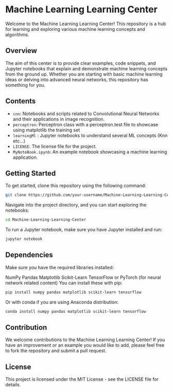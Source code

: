# Machine Learning Learning Center

Welcome to the Machine Learning Learning Center! This repository is a hub for learning and exploring various machine learning concepts and algorithms.

## Overview

The aim of this center is to provide clear examples, code snippets, and Jupyter notebooks that explain and demonstrate machine learning concepts from the ground up. Whether you are starting with basic machine learning ideas or delving into advanced neural networks, this repository has something for you.

## Contents

- `cnn`: Notebooks and scripts related to Convolutional Neural Networks and their applications in image recognition.
- `perceptron`: Perceptron class with a perceptron.test file to showcase using matplotlib the training set
- `learningMl` : Jupyter notebooks to understand several ML concepts (Knn etc...)
- `LICENSE`: The license file for the project.
- `MyNoteBook.ipynb`: An example notebook showcasing a machine learning application.

## Getting Started

To get started, clone this repository using the following command:

```bash
git clone https://github.com/your-username/Machine-Learning-Learning-Center.git
```

Navigate into the project directory, and you can start exploring the notebooks:

```bash
cd Machine-Learning-Learning-Center
```

To run a Jupyter notebook, make sure you have Jupyter installed and run:
```bash
jupyter notebook
```

## Dependencies
Make sure you have the required libraries installed:

NumPy
Pandas
Matplotlib
Scikit-Learn
TensorFlow or PyTorch (for neural network related content)
You can install these with pip:

```bash
pip install numpy pandas matplotlib scikit-learn tensorflow
```

Or with conda if you are using Anaconda distribution:

```bash
conda install numpy pandas matplotlib scikit-learn tensorflow
```

## Contribution
We welcome contributions to the Machine Learning Learning Center! If you have an improvement or an example you would like to add, please feel free to fork the repository and submit a pull request.

## License 
This project is licensed under the MIT License - see the LICENSE file for details.